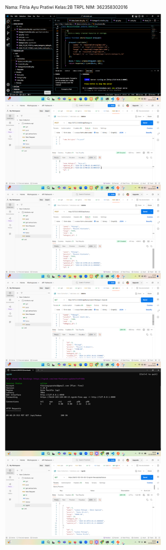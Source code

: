 Nama: Fitria Ayu Pratiwi
Kelas:2B TRPL
NIM: 362358302016

![Menambahkan validasi](image.png)
![post menambahkan](image-1.png)
![post](image-2.png)
![3](image-3.png)
![ngrok](image-6.png)
![hasil ngrok](image-5.png)
